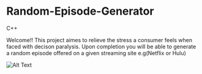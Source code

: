 # Random-Episode-Generator
C++

Welcome!! This project aimes to relieve the stress a consumer feels when faced with decison paralysis. Upon completion you will be able to generate a random episode offered on a given streaming site e.g(Netflix or Hulu)

![Alt Text](https://cdn.dribbble.com/users/39811/screenshots/3432791/ratings-800x600.gif)



